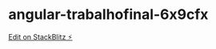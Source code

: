 # angular-trabalhofinal-6x9cfx

[Edit on StackBlitz ⚡️](https://stackblitz.com/edit/angular-trabalhofinal-6x9cfx)